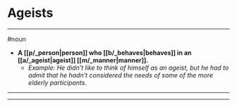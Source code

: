 # Ageists
---
#noun
- **A [[p/_person|person]] who [[b/_behaves|behaves]] in an [[a/_ageist|ageist]] [[m/_manner|manner]].**
	- _Example: He didn’t like to think of himself as an ageist, but he had to admit that he hadn’t considered the needs of some of the more elderly participants._
---
---
